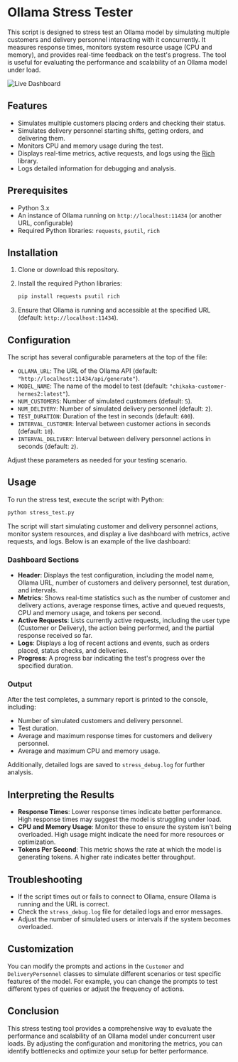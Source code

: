 # Ollama Stress Tester

This script is designed to stress test an Ollama model by simulating multiple customers and delivery personnel interacting with it concurrently. It measures response times, monitors system resource usage (CPU and memory), and provides real-time feedback on the test's progress. The tool is useful for evaluating the performance and scalability of an Ollama model under load.

![Live Dashboard](https://i.imgur.com/Vo6sz6R.png)


## Features

- Simulates multiple customers placing orders and checking their status.
- Simulates delivery personnel starting shifts, getting orders, and delivering them.
- Monitors CPU and memory usage during the test.
- Displays real-time metrics, active requests, and logs using the [Rich](https://github.com/Textualize/rich) library.
- Logs detailed information for debugging and analysis.

## Prerequisites

- Python 3.x
- An instance of Ollama running on `http://localhost:11434` (or another URL, configurable)
- Required Python libraries: `requests`, `psutil`, `rich`

## Installation

1. Clone or download this repository.
2. Install the required Python libraries:

   ```bash
   pip install requests psutil rich
   ```

3. Ensure that Ollama is running and accessible at the specified URL (default: `http://localhost:11434`).

## Configuration

The script has several configurable parameters at the top of the file:

- `OLLAMA_URL`: The URL of the Ollama API (default: `"http://localhost:11434/api/generate"`).
- `MODEL_NAME`: The name of the model to test (default: `"chikaka-customer-hermes2:latest"`).
- `NUM_CUSTOMERS`: Number of simulated customers (default: `5`).
- `NUM_DELIVERY`: Number of simulated delivery personnel (default: `2`).
- `TEST_DURATION`: Duration of the test in seconds (default: `600`).
- `INTERVAL_CUSTOMER`: Interval between customer actions in seconds (default: `10`).
- `INTERVAL_DELIVERY`: Interval between delivery personnel actions in seconds (default: `2`).

Adjust these parameters as needed for your testing scenario.

## Usage

To run the stress test, execute the script with Python:

```bash
python stress_test.py
```

The script will start simulating customer and delivery personnel actions, monitor system resources, and display a live dashboard with metrics, active requests, and logs. Below is an example of the live dashboard:

### Dashboard Sections

- **Header**: Displays the test configuration, including the model name, Ollama URL, number of customers and delivery personnel, test duration, and intervals.
- **Metrics**: Shows real-time statistics such as the number of customer and delivery actions, average response times, active and queued requests, CPU and memory usage, and tokens per second.
- **Active Requests**: Lists currently active requests, including the user type (Customer or Delivery), the action being performed, and the partial response received so far.
- **Logs**: Displays a log of recent actions and events, such as orders placed, status checks, and deliveries.
- **Progress**: A progress bar indicating the test's progress over the specified duration.

### Output

After the test completes, a summary report is printed to the console, including:

- Number of simulated customers and delivery personnel.
- Test duration.
- Average and maximum response times for customers and delivery personnel.
- Average and maximum CPU and memory usage.

Additionally, detailed logs are saved to `stress_debug.log` for further analysis.

## Interpreting the Results

- **Response Times**: Lower response times indicate better performance. High response times may suggest the model is struggling under load.
- **CPU and Memory Usage**: Monitor these to ensure the system isn't being overloaded. High usage might indicate the need for more resources or optimization.
- **Tokens Per Second**: This metric shows the rate at which the model is generating tokens. A higher rate indicates better throughput.

## Troubleshooting

- If the script times out or fails to connect to Ollama, ensure Ollama is running and the URL is correct.
- Check the `stress_debug.log` file for detailed logs and error messages.
- Adjust the number of simulated users or intervals if the system becomes overloaded.

## Customization

You can modify the prompts and actions in the `Customer` and `DeliveryPersonnel` classes to simulate different scenarios or test specific features of the model. For example, you can change the prompts to test different types of queries or adjust the frequency of actions.

## Conclusion

This stress testing tool provides a comprehensive way to evaluate the performance and scalability of an Ollama model under concurrent user loads. By adjusting the configuration and monitoring the metrics, you can identify bottlenecks and optimize your setup for better performance.
